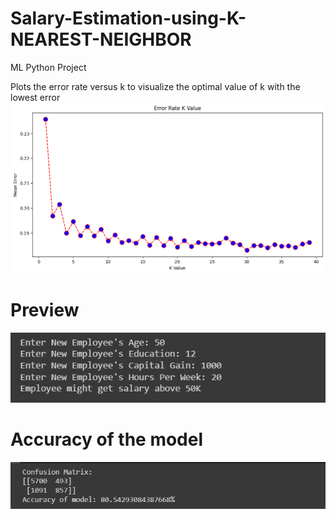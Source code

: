 # Salary-Estimation-using-K-NEAREST-NEIGHBOR
ML Python Project

Plots the error rate versus k to visualize the optimal value of k with the lowest error
![](https://github.com/developer-venish/Salary-Estimation-using-K-NEAREST-NEIGHBOR/blob/main/matplot.png)

# Preview
![](https://github.com/developer-venish/Salary-Estimation-using-K-NEAREST-NEIGHBOR/blob/main/demo.png)

# Accuracy of the model
![](https://github.com/developer-venish/Salary-Estimation-using-K-NEAREST-NEIGHBOR/blob/main/accuracy.png)

